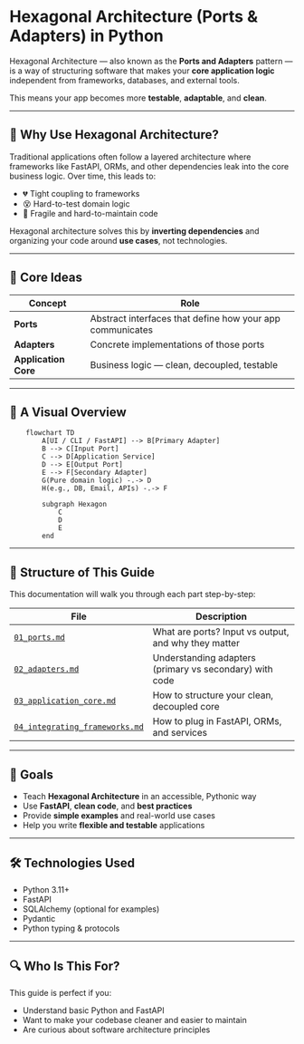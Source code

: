 # Hexagonal Architecture (Ports & Adapters) in Python

Hexagonal Architecture — also known as the **Ports and Adapters** pattern — is a way of structuring software that makes your **core application logic** independent from frameworks, databases, and external tools.

This means your app becomes more **testable**, **adaptable**, and **clean**.

---

## 🌟 Why Use Hexagonal Architecture?

Traditional applications often follow a layered architecture where frameworks like FastAPI, ORMs, and other dependencies leak into the core business logic. Over time, this leads to:

- 💔 Tight coupling to frameworks  
- 😵 Hard-to-test domain logic  
- 🚫 Fragile and hard-to-maintain code  

Hexagonal architecture solves this by **inverting dependencies** and organizing your code around **use cases**, not technologies.

---

## 🧠 Core Ideas

| Concept               | Role                                                      |
|-----------------------|-----------------------------------------------------------|
| **Ports**             | Abstract interfaces that define how your app communicates |
| **Adapters**          | Concrete implementations of those ports                   |
| **Application Core**  | Business logic — clean, decoupled, testable               |

---

## 🔌 A Visual Overview

```mermaid
    flowchart TD
        A[UI / CLI / FastAPI] --> B[Primary Adapter]
        B --> C[Input Port]
        C --> D[Application Service]
        D --> E[Output Port]
        E --> F[Secondary Adapter]
        G(Pure domain logic) -.-> D
        H(e.g., DB, Email, APIs) -.-> F

        subgraph Hexagon
            C
            D
            E
        end
```

---

## 🧩 Structure of This Guide

This documentation will walk you through each part step-by-step:

| File                                                             | Description                                             |
| ---------------------------------------------------------------- | ------------------------------------------------------- |
| [`01_ports.md`](./01_ports.md)                                    | What are ports? Input vs output, and why they matter    |
| [`02_adapters.md`](./02_adapters.md)                              | Understanding adapters (primary vs secondary) with code |
| [`03_application_core.md`](./03_application_core.md)             | How to structure your clean, decoupled core             |
| [`04_integrating_frameworks.md`](./04_integrating_frameworks.md) | How to plug in FastAPI, ORMs, and services              |

---

## 🚀 Goals

* Teach **Hexagonal Architecture** in an accessible, Pythonic way
* Use **FastAPI**, **clean code**, and **best practices**
* Provide **simple examples** and real-world use cases
* Help you write **flexible and testable** applications

---

## 🛠️ Technologies Used

* Python 3.11+
* FastAPI
* SQLAlchemy (optional for examples)
* Pydantic
* Python typing & protocols

---

## 🔍 Who Is This For?

This guide is perfect if you:

* Understand basic Python and FastAPI
* Want to make your codebase cleaner and easier to maintain
* Are curious about software architecture principles
